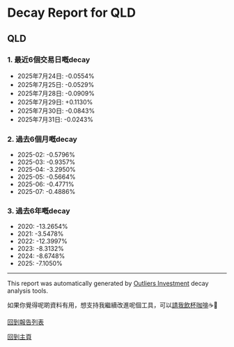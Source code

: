 # Decay Report for QLD

## QLD

### 1. 最近6個交易日嘅decay

- 2025年7月24日: -0.0554%
- 2025年7月25日: -0.0529%
- 2025年7月28日: -0.0909%
- 2025年7月29日: +0.1130%
- 2025年7月30日: -0.0843%
- 2025年7月31日: -0.0243%

### 2. 過去6個月嘅decay

- 2025-02: -0.5796%
- 2025-03: -0.9357%
- 2025-04: -3.2950%
- 2025-05: -0.5664%
- 2025-06: -0.4771%
- 2025-07: -0.4886%

### 3. 過去6年嘅decay

- 2020: -13.2654%
- 2021: -3.5478%
- 2022: -12.3997%
- 2023: -8.3132%
- 2024: -8.6748%
- 2025: -7.1050%

------------------------------
This report was automatically generated by [Outliers Investment](https://outliersecon.github.io/Outliers-Investment/) decay analysis tools.

如果你覺得呢啲資料有用，想支持我繼續改進呢個工具，可以[請我飲杯咖啡](https://buymeacoffee.com/outliersecon)☕🙏

[回到報告列表](https://outliersecon.github.io/Outliers-Investment/reports/reports_public)

[回到主頁](https://outliersecon.github.io/Outliers-Investment/)